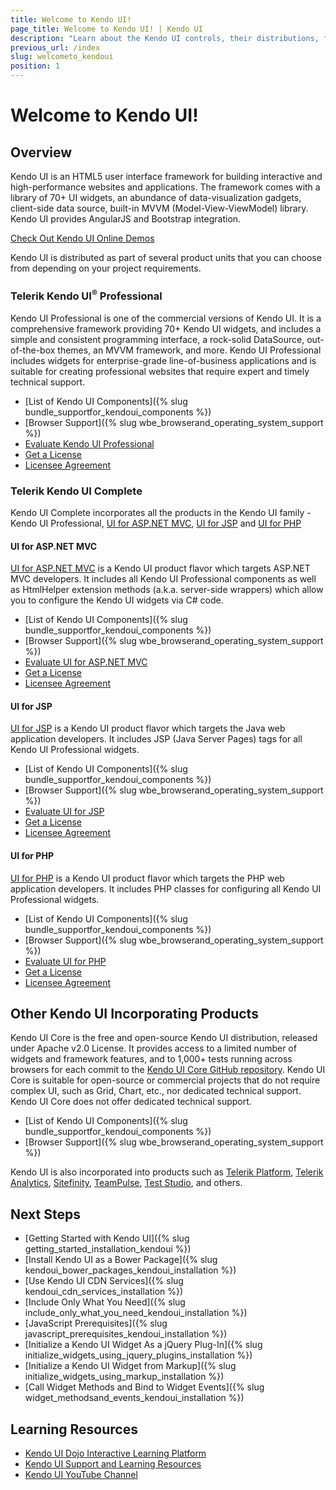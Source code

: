 ```yaml
---
title: Welcome to Kendo UI!
page_title: Welcome to Kendo UI! | Kendo UI
description: "Learn about the Kendo UI controls, their distributions, frameworks, tools, and utilities."
previous_url: /index
slug: welcometo_kendoui
position: 1
---
```


# Welcome to Kendo UI!

## Overview

Kendo UI is an HTML5 user interface framework for building interactive and high-performance websites and applications.
The framework comes with a library of 70+ UI widgets, an abundance of data-visualization gadgets, client-side data source, built-in MVVM (Model-View-ViewModel) library. Kendo UI provides AngularJS and Bootstrap integration.

[Check Out Kendo UI Online Demos](http://demos.telerik.com/kendo-ui/)

Kendo UI is distributed as part of several product units that you can choose from depending on your project requirements.

### Telerik Kendo UI<sup>®</sup> Professional

Kendo UI Professional is one of the commercial versions of Kendo UI.
It is a comprehensive framework providing 70+ Kendo UI widgets, and includes a simple and consistent programming interface, a rock-solid DataSource, out-of-the-box themes, an MVVM framework, and more.
Kendo UI Professional includes widgets for enterprise-grade line-of-business applications and is suitable for creating professional websites that require expert and timely technical support.

* [List of Kendo UI Components]({% slug bundle_supportfor_kendoui_components %})
* [Browser Support]({% slug wbe_browserand_operating_system_support %})
* [Evaluate Kendo UI Professional](http://www.telerik.com/download/kendo-ui)
* [Get a License](http://www.telerik.com/purchase/kendo-ui)
* [Licensee Agreement](http://www.telerik.com/purchase/license-agreement/kendo-ui-professional)

### Telerik Kendo UI Complete

Kendo UI Complete incorporates all the products in the Kendo UI family - Kendo UI Professional, [UI for ASP.NET MVC](/aspnet-mvc/introduction), [UI for JSP](/jsp/introduction) and [UI for PHP](http://docs.telerik.com/kendo-ui/php/introduction)

#### UI for ASP.NET MVC

[UI for ASP.NET MVC](/aspnet-mvc/introduction) is a Kendo UI product flavor which targets ASP.NET MVC developers. It includes all Kendo UI Professional components as well as
HtmlHelper extension methods (a.k.a. server-side wrappers) which allow you to configure the Kendo UI widgets via C# code.

* [List of Kendo UI Components]({% slug bundle_supportfor_kendoui_components %})
* [Browser Support]({% slug wbe_browserand_operating_system_support %})
* [Evaluate UI for ASP.NET MVC](http://www.telerik.com/download/aspnet-mvc)
* [Get a License](http://www.telerik.com/purchase/aspnet-mvc)
* [Licensee Agreement](http://www.telerik.com/purchase/license-agreement/aspnet-mvc)

#### UI for JSP

[UI for JSP](/jsp/introduction) is a Kendo UI product flavor which targets the Java web application developers. It includes JSP (Java Server Pages) tags for all Kendo UI Professional widgets.

* [List of Kendo UI Components]({% slug bundle_supportfor_kendoui_components %})
* [Browser Support]({% slug wbe_browserand_operating_system_support %})
* [Evaluate UI for JSP](http://www.telerik.com/download/jsp-ui)
* [Get a License](http://www.telerik.com/purchase/jsp-ui)
* [Licensee Agreement](http://www.telerik.com/purchase/license-agreement/jsp-ui)

#### UI for PHP

[UI for PHP](http://docs.telerik.com/kendo-ui/php/introduction) is a Kendo UI product flavor which targets the PHP web application developers. It includes PHP classes for configuring all Kendo UI Professional widgets.

* [List of Kendo UI Components]({% slug bundle_supportfor_kendoui_components %})
* [Browser Support]({% slug wbe_browserand_operating_system_support %})
* [Evaluate UI for PHP](http://www.telerik.com/download/php-ui)
* [Get a License](http://www.telerik.com/purchase/php-ui)
* [Licensee Agreement](http://www.telerik.com/purchase/license-agreement/php-ui)

## Other Kendo UI Incorporating Products

Kendo UI Core is the free and open-source Kendo UI distribution, released under Apache v2.0 License.
It provides access to a limited number of widgets and framework features, and to 1,000+ tests running across browsers for each commit to the [Kendo UI Core GitHub repository](https://github.com/telerik/kendo-ui-core).
Kendo UI Core is suitable for open-source or commercial projects that do not require complex UI, such as Grid, Chart, etc., nor dedicated technical support. Kendo UI Core does not offer dedicated technical support. 

* [List of Kendo UI Components]({% slug bundle_supportfor_kendoui_components %})
* [Browser Support]({% slug wbe_browserand_operating_system_support %})

Kendo UI is also incorporated into products such as [Telerik Platform](http://www.telerik.com/platform#overview), [Telerik Analytics](http://www.telerik.com/analytics), [Sitefinity](http://www.sitefinity.com/), [TeamPulse](http://www.telerik.com/teampulse), [Test Studio](http://www.telerik.com/teststudio), and others.

## Next Steps

* [Getting Started with Kendo UI]({% slug getting_started_installation_kendoui %})
* [Install Kendo UI as a Bower Package]({% slug kendoui_bower_packages_kendoui_installation %})
* [Use Kendo UI CDN Services]({% slug kendoui_cdn_services_installation %})
* [Include Only What You Need]({% slug include_only_what_you_need_kendoui_installation %})
* [JavaScript Prerequisites]({% slug javascript_prerequisites_kendoui_installation %})
* [Initialize a Kendo UI Widget As a jQuery Plug-In]({% slug initialize_widgets_using_jquery_plugins_installation %})
* [Initialize a Kendo UI Widget from Markup]({% slug initialize_widgets_using_markup_installation %})
* [Call Widget Methods and Bind to Widget Events]({% slug widget_methodsand_events_kendoui_installation %})

## Learning Resources

* [Kendo UI Dojo Interactive Learning Platform](http://dojo.telerik.com/)
* [Kendo UI Support and Learning Resources](http://www.telerik.com/support/kendo-ui)
* [Kendo UI YouTube Channel](https://www.youtube.com/user/kendouiTV)